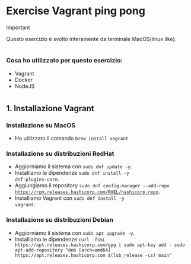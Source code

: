 # Exercise Vagrant ping pong
> [!IMPORTANT]
> Questo esercizio è svolto interamente da terminale MacOS(linux like).
# 
### Cosa ho utilizzato per questo esercizio:
- Vagrant
- Docker
- NodeJS
#
## 1. Installazione Vagrant
### Installazione su MacOS
- Ho utilizzato il comando <code>brew install vagrant</code>
### Installazione su distribuzioni RedHat
- Aggiorniamo il sistema con <code>sudo dnf update -y</code>.
- Installiamo le dipendenze <code>sudo dnf install -y dnf-plugins-core</code>.
- Aggiungiamo il repository <code>sudo dnf config-manager --add-repo https://rpm.releases.hashicorp.com/RHEL/hashicorp.repo</code>.
- Installiamo Vagrant con <code>sudo dnf install -y vagrant</code>.
### Installazione su distribuzioni Debian
- Aggiorniamo il sistema con <code>sudo apt upgrade -y</code>.
- Installiamo le dipendenze ```curl -fsSL https://apt.releases.hashicorp.com/gpg | sudo apt-key add -
sudo apt-add-repository "deb [arch=amd64] https://apt.releases.hashicorp.com $(lsb_release -cs) main"```


